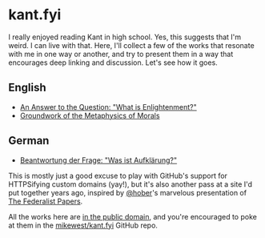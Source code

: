 ---
---
# kant.fyi

I really enjoyed reading Kant in high school. Yes, this suggests that I'm weird. I can live with
that. Here, I'll collect a few of the works that resonate with me in one way or another, and try
to present them in a way that encourages deep linking and discussion. Let's see how it goes.

## English

*   [An Answer to the Question: "What is Enlightenment?"](/what_is_enlightenment/)
*   [Groundwork of the Metaphysics of Morals](/groundwork/)

## German

*   [Beantwortung der Frage: "Was ist Aufklärung?"](/was_ist_aufklärung/)

This is mostly just a good excuse to play with GitHub's support for HTTPSifying custom domains
(yay!), but it's also another pass at a site I'd put together years ago, inspired by
[@hober](http://tess.oconnor.cx/)'s marvelous presentation of
[The Federalist Papers](http://federali.st).

All the works here are [in the public domain](https://creativecommons.org/licenses/publicdomain/),
and you're encouraged to poke at them in the [mikewest/kant.fyi](https://github.com/mikewest/kant.fyi/)
GitHub repo.
